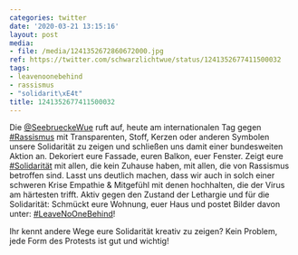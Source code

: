 ```yaml
---
categories: twitter
date: '2020-03-21 13:15:16'
layout: post
media:
- file: /media/1241352672860672000.jpg
ref: https://twitter.com/schwarzlichtwue/status/1241352677411500032
tags:
- leavenoonebehind
- rassismus
- "solidarit\xE4t"
title: 1241352677411500032
---
```

Die [@SeebrueckeWue](https://twitter.com/SeebrueckeWue) ruft auf, heute am internationalen Tag gegen [#Rassismus](/t/rassismus) mit Transparenten, Stoff, Kerzen oder anderen Symbolen unsere Solidarität zu zeigen und schließen uns damit einer bundesweiten Aktion an. 
Dekoriert eure Fassade, euren Balkon, euer Fenster. Zeigt eure [#Solidarität](/t/solidarität) mit allen, die kein Zuhause haben, mit allen, die von Rassismus betroffen sind.
Lasst uns deutlich machen, dass wir auch in solch einer schweren Krise Empathie &amp; Mitgefühl mit denen hochhalten, die der Virus am härtesten trifft.
Aktiv gegen den Zustand der Lethargie und für die Solidarität: Schmückt eure Wohnung, euer Haus und postet Bilder davon unter: [#LeaveNoOneBehind](/t/leavenoonebehind)!

Ihr kennt andere Wege eure Solidarität kreativ zu zeigen? Kein Problem, jede Form des Protests ist gut und wichtig!